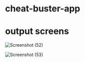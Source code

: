 # cheat-buster-app
<h1>output screens</h1>



![Screenshot (52)](https://github.com/user-attachments/assets/b1250350-5159-4d25-b542-b2194e60df17)



![Screenshot (53)](https://github.com/user-attachments/assets/9f9b979c-203c-4bf8-aa24-686b0b3796f8)

